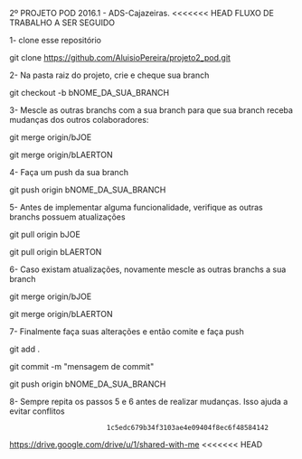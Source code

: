 2º PROJETO POD 2016.1 - ADS-Cajazeiras.
<<<<<<< HEAD
FLUXO DE TRABALHO A SER SEGUIDO

1- clone esse repositório

git clone https://github.com/AluisioPereira/projeto2_pod.git

2- Na pasta raiz do projeto, crie e cheque sua branch

git checkout -b bNOME_DA_SUA_BRANCH

3- Mescle as outras branchs com a sua branch para que sua branch receba mudanças dos outros colaboradores:

git merge origin/bJOE

git merge origin/bLAERTON

4- Faça um push da sua branch

git push origin bNOME_DA_SUA_BRANCH

5- Antes de implementar alguma funcionalidade, verifique as outras branchs possuem atualizações

git pull origin bJOE

git pull origin bLAERTON

6- Caso existam atualizações, novamente mescle as outras branchs a sua branch

git merge origin/bJOE

git merge origin/bLAERTON

7- Finalmente faça suas alterações e então comite e faça push

git add .

git commit -m "mensagem de commit"

git push origin bNOME_DA_SUA_BRANCH

8- Sempre repita os passos 5 e 6 antes de realizar mudanças. Isso ajuda a evitar conflitos

                            1c5edc679b34f3103ae4e09404f8ec6f48584142

https://drive.google.com/drive/u/1/shared-with-me
<<<<<<< HEAD

